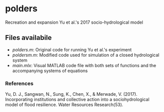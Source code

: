 # polders
Recreation and expansion Yu et al.'s 2017 socio-hydrological model

## Files availabile
+ *polders.m*: Original code for running Yu et al.'s experiment
+ *poldersm.m*: Modified code used for simulation of a closed hydrological system
+ *main.mlx*: Visual MATLAB code file with both sets of functions and the accompanying systems of equations

### References

Yu, D. J., Sangwan, N., Sung, K., Chen, X., & Merwade, V. (2017). Incorporating institutions and collective action into a sociohydrological model of flood resilience. Water Resources Research(53).